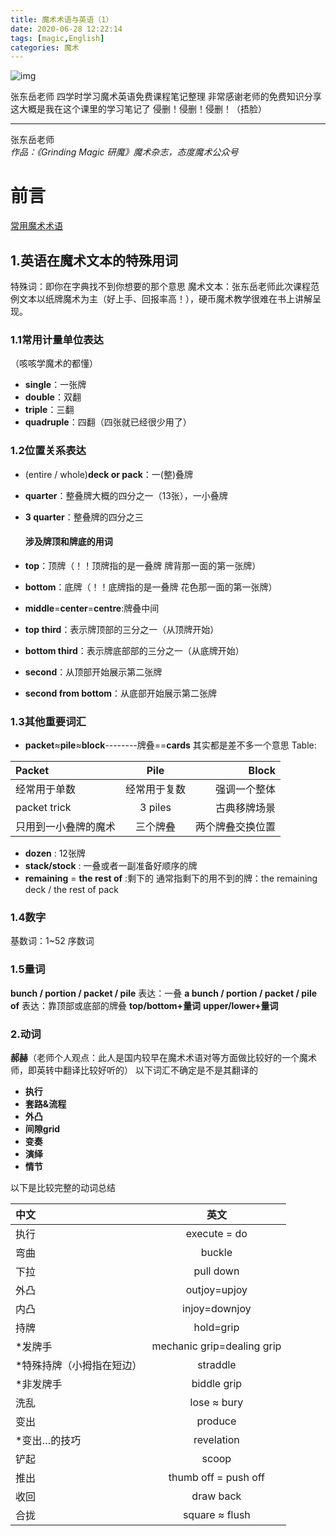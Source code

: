 ```yaml
---
title: 魔术术语与英语（1）
date: 2020-06-28 12:22:14
tags: [magic,English]
categories: 魔术
---
```

![img](https://cdn.jsdelivr.net/gh/ZHEGExyy/front/《纸牌大学》专用术语.png)

张东岳老师 四学时学习魔术英语免费课程笔记整理
非常感谢老师的免费知识分享
这大概是我在这个课里的学习笔记了
侵删！侵删！侵删！（捂脸）
<!--more-->
---
张东岳老师  
*作品：《Grinding Magic 研魔》魔术杂志，态度魔术公众号*
# 前言
[常用魔术术语](https://cdn.jsdelivr.net/gh/ZHEGExyy/front/课时一%20讲义.pdf "常用魔术术语")
## 1.英语在魔术文本的特殊用词
特殊词：即你在字典找不到你想要的那个意思
魔术文本：张东岳老师此次课程范例文本以纸牌魔术为主（好上手、回报率高！），硬币魔术教学很难在书上讲解呈现。
### 1.1常用计量单位表达
（咳咳学魔术的都懂）
* **single**：一张牌
* **double**：双翻
* **triple**：三翻
* **quadruple**：四翻（四张就已经很少用了）

### 1.2位置关系表达
* (entire / whole)**deck or pack**：一(整)叠牌

* **quarter**：整叠牌大概的四分之一（13张），一小叠牌
* **3 quarter**：整叠牌的四分之三

  #### 涉及牌顶和牌底的用词

* **top**：顶牌（！！顶牌指的是一叠牌 牌背那一面的第一张牌）
* **bottom**：底牌（！！底牌指的是一叠牌 花色那一面的第一张牌）
* **middle**=**center**=**centre**:牌叠中间

* **top third**：表示牌顶部的三分之一（从顶牌开始）
* **bottom third**：表示牌底部部的三分之一（从底牌开始）

* **second**：从顶部开始展示第二张牌
* **second from bottom**：从底部开始展示第二张牌

### 1.3其他重要词汇
* **packet**≈**pile**≈**block**--------牌叠==**cards**
其实都是差不多一个意思
Table:

|     Packet    |       Pile      |      Block    |
| :------------ | :-------------: | ------------: |
|  经常用于单数  |   经常用于复数   |  强调一个整体  |
| packet trick  |     3 piles     |   古典移牌场景 |
| 只用到一小叠牌的魔术|   三个牌叠   | 两个牌叠交换位置|

* **dozen** : 12张牌
* **stack/stock** : 一叠或者一副准备好顺序的牌
* **remaining** = **the rest of** :剩下的
通常指剩下的用不到的牌：the remaining deck / the rest of pack

### 1.4数字
基数词：1~52
序数词

### 1.5量词
**bunch / portion / packet / pile**
表达：一叠
**a bunch / portion / packet / pile of**
表达：靠顶部或底部的牌叠
**top/bottom+量词**
**upper/lower+量词**

### 2.动词
**郝赫**（老师个人观点：此人是国内较早在魔术术语对等方面做比较好的一个魔术师，即英转中翻译比较好听的）
以下词汇不确定是不是其翻译的
* **执行**
* **套路&流程**
* **外凸**
* **间隙grid**
* **变奏**
* **演绎**
* **情节**

以下是比较完整的动词总结

|     中文      |       英文      |
| :------------ | :-------------: |
| 执行 | execute = do |
| 弯曲 | buckle |
| 下拉 | pull down |
| 外凸 | outjoy=upjoy |
| 内凸 | injoy=downjoy |
| 持牌 | hold=grip |
| *发牌手 | mechanic grip=dealing grip |
| *特殊持牌（小拇指在短边） | straddle |
| *非发牌手 | biddle grip |
| 洗乱 | lose ≈ bury |
| 变出 | produce |
| *变出…的技巧 | revelation |
| 铲起 | scoop |
| 推出 |thumb off = push off |
| 收回 | draw back |
| 合拢 |square ≈ flush |